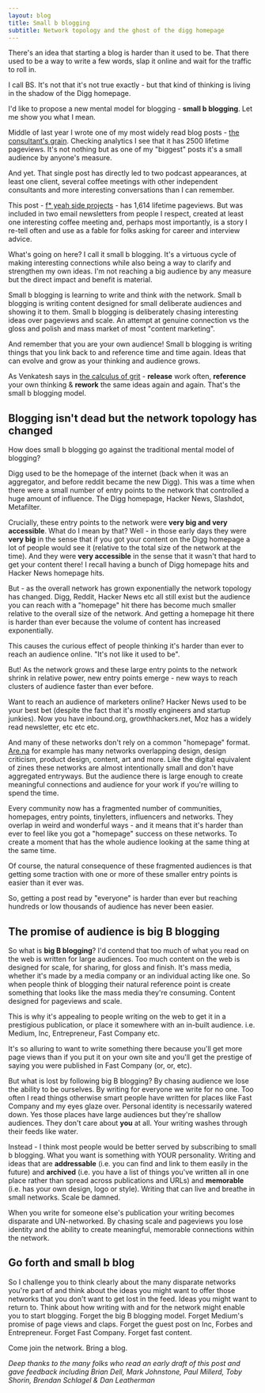 ```yaml
---
layout: blog
title: Small b blogging
subtitle: Network topology and the ghost of the digg homepage
---
```


There's an idea that starting a blog is harder than it used to be. That there used to be a way to write a few words, slap it online and wait for the traffic to roll in.

I call BS. It's not that it's not true exactly - but that kind of thinking is living in the shadow of the Digg homepage.

I'd like to propose a new mental model for blogging - **small b blogging**. Let me show you what I mean.

Middle of last year I wrote one of my most widely read blog posts - [the consultant's grain](http://tomcritchlow.com/2017/07/18/the-consultants-grain/). Checking analytics I see that it has 2500 lifetime pageviews. It's not nothing but as one of my "biggest" posts it's a small audience by anyone's measure.

And yet. That single post has directly led to two podcast appearances, at least one client, several coffee meetings with other independent consultants and more interesting conversations than I can remember.

This post - [f* yeah side projects](http://tomcritchlow.com/2017/01/26/f-yeah-side-projects/) - has 1,614 lifetime pageviews. But was included in two email newsletters from people I respect, created at least one interesting coffee meeting and, perhaps most importantly, is a story I re-tell often and use as a fable for folks asking for career and interview advice.

What's going on here? I call it small b blogging. It's a virtuous cycle of making interesting connections while also being a way to clarify and strengthen my own ideas. I'm not reaching a big audience by any measure but the direct impact and benefit is material.

Small b blogging is learning to write and think *with* the network. Small b blogging is writing content designed for small deliberate audiences and showing it to them. Small b blogging is deliberately chasing interesting ideas over pageviews and scale. An attempt at genuine connection vs the gloss and polish and mass market of most "content marketing".

And remember that you are your own audience! Small b blogging is writing things that you link back to and reference time and time again. Ideas that can evolve and grow as your thinking and audience grows.

As Venkatesh says in [the calculus of grit](https://www.ribbonfarm.com/2011/08/19/the-calculus-of-grit/) - **release** work often, **reference** your own thinking & **rework** the same ideas again and again. That's the small b blogging model.

## Blogging isn't dead but the network topology has changed

How does small b blogging go against the traditional mental model of blogging?

Digg used to be the homepage of the internet (back when it was an aggregator, and before reddit became the new Digg). This was a time when there were a small number of entry points to the network that controlled a huge amount of influence. The Digg homepage, Hacker News, Slashdot, Metafilter.

Crucially, these entry points to the network were **very big and very accessible**. What do I mean by that? Well - in those early days they were **very big** in the sense that if you got your content on the Digg homepage a lot of people would see it (relative to the total size of the network at the time). And they were **very accessible** in the sense that it wasn't that hard to get your content there! I recall having a bunch of Digg homepage hits and Hacker News homepage hits.

But - as the overall network has grown exponentially the network topology has changed. Digg, Reddit, Hacker News etc all still exist but the audience you can reach with a "homepage" hit there has become much smaller relative to the overall size of the network. And getting a homepage hit there is harder than ever because the volume of content has increased exponentially.

This causes the curious effect of people thinking it's harder than ever to reach an audience online. "It's not like it used to be".

But! As the network grows and these large entry points to the network shrink in relative power, new entry points emerge - new ways to reach clusters of audience faster than ever before.

Want to reach an audience of marketers online? Hacker News used to be your best bet (despite the fact that it's mostly engineers and startup junkies). Now you have inbound.org, growthhackers.net, Moz has a widely read newsletter, etc etc etc.

And many of these networks don't rely on a common "homepage" format. [Are.na](https://www.are.na/) for example has many networks overlapping design, design criticism, product design, content, art and more. Like the digital equivalent of zines these networks are almost intentionally small and don't have aggregated entryways. But the audience there is large enough to create meaningful connections and audience for your work if you're willing to spend the time.

Every community now has a fragmented number of communities, homepages, entry points, tinyletters, influencers and networks. They overlap in weird and wonderful ways - and it means that it's harder than ever to feel like you got a "homepage" success on these networks. To create a moment that has the whole audience looking at the same thing at the same time.

Of course, the natural consequence of these fragmented audiences is that getting some traction with one or more of these smaller entry points is easier than it ever was.

So, getting a post read by "everyone" is harder than ever but reaching hundreds or low thousands of audience has never been easier.

## The promise of audience is big B blogging

So what is **big B blogging**? I'd contend that too much of what you read on the web is written for large audiences. Too much content on the web is designed for scale, for sharing, for gloss and finish. It's mass media, whether it's made by a media company or an individual acting like one. So when people think of blogging their natural reference point is create something that looks like the mass media they're consuming. Content designed for pageviews and scale.

This is why it's appealing to people writing on the web to get it in a prestigious publication, or place it somewhere with an in-built audience. i.e. Medium, Inc, Entrepreneur, Fast Company etc.

It's so alluring to want to write something there because you'll get more page views than if you put it on your own site and you'll get the prestige of saying you were published in Fast Company (or, or, etc).

But what is lost by following big B blogging? By chasing audience we lose the ability to be ourselves. By writing for everyone we write for no one. Too often I read things otherwise smart people have written for places like Fast Company and my eyes glaze over. Personal identity is necessarily watered down. Yes those places have large audiences but they're shallow audiences. They don't care about **you** at all. Your writing washes through their feeds like water.

Instead - I think most people would be better served by subscribing to small b blogging. What you want is something with YOUR personality. Writing and ideas that are **addressable** (i.e. you can find and link to them easily in the future) and **archived** (i.e. you have a list of things you've written all in one place rather than spread across publications and URLs) and **memorable** (i.e. has your own design, logo or style). Writing that can live and breathe in small networks. Scale be damned.

When you write for someone else's publication your writing becomes disparate and UN-networked. By chasing scale and pageviews you lose identity and the ability to create meaningful, memorable connections within the network.

## Go forth and small b blog

So I challenge you to think clearly about the many disparate networks you're part of and think about the ideas you might want to offer those networks that you don't want to get lost in the feed. Ideas you might want to return to. Think about how writing with and for the network might enable you to start blogging. Forget the big B blogging model. Forget Medium's promise of page views and claps. Forget the guest post on Inc, Forbes and Entrepreneur. Forget Fast Company. Forget fast content.

Come join the network. Bring a blog.


*Deep thanks to the many folks who read an early draft of this post and gave feedback including Brian Dell, Mark Johnstone, Paul Millerd, Toby Shorin, Brendan Schlagel & Dan Leatherman*